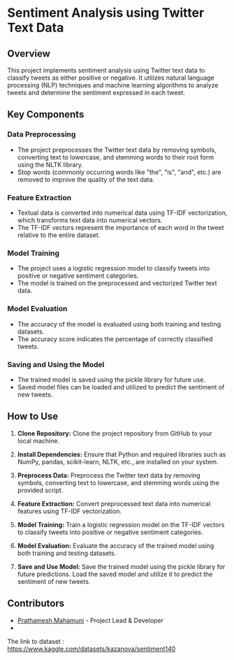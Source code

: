 # Sentiment Analysis using Twitter Text Data

## Overview

This project implements sentiment analysis using Twitter text data to classify tweets as either positive or negative. It utilizes natural language processing (NLP) techniques and machine learning algorithms to analyze tweets and determine the sentiment expressed in each tweet.

## Key Components

### Data Preprocessing
- The project preprocesses the Twitter text data by removing symbols, converting text to lowercase, and stemming words to their root form using the NLTK library.
- Stop words (commonly occurring words like "the", "is", "and", etc.) are removed to improve the quality of the text data.

### Feature Extraction
- Textual data is converted into numerical data using TF-IDF vectorization, which transforms text data into numerical vectors.
- The TF-IDF vectors represent the importance of each word in the tweet relative to the entire dataset.

### Model Training
- The project uses a logistic regression model to classify tweets into positive or negative sentiment categories.
- The model is trained on the preprocessed and vectorized Twitter text data.

### Model Evaluation
- The accuracy of the model is evaluated using both training and testing datasets.
- The accuracy score indicates the percentage of correctly classified tweets.

### Saving and Using the Model
- The trained model is saved using the pickle library for future use.
- Saved model files can be loaded and utilized to predict the sentiment of new tweets.

## How to Use

1. **Clone Repository:**
   Clone the project repository from GitHub to your local machine.

2. **Install Dependencies:**
   Ensure that Python and required libraries such as NumPy, pandas, scikit-learn, NLTK, etc., are installed on your system.

3. **Preprocess Data:**
   Preprocess the Twitter text data by removing symbols, converting text to lowercase, and stemming words using the provided script.

4. **Feature Extraction:**
   Convert preprocessed text data into numerical features using TF-IDF vectorization.

5. **Model Training:**
   Train a logistic regression model on the TF-IDF vectors to classify tweets into positive or negative sentiment categories.

6. **Model Evaluation:**
   Evaluate the accuracy of the trained model using both training and testing datasets.

7. **Save and Use Model:**
   Save the trained model using the pickle library for future predictions. Load the saved model and utilize it to predict the sentiment of new tweets.

## Contributors
- [Prathamesh Mahamuni](https://www.linkedin.com/in/prathameshmahamuni/) - Project Lead & Developer
- 
The link to dataset : 
https://www.kaggle.com/datasets/kazanova/sentiment140
